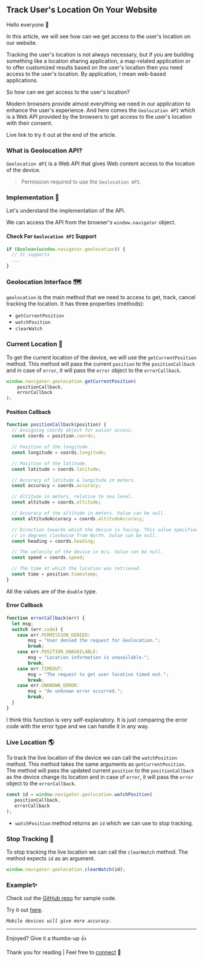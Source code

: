 ## Track User's Location On Your Website

Hello everyone 👋

In this article, we will see how can we get access to the user's location on our website.

Tracking the user's location is not always necessary, but if you are building something like a location sharing application, a map-related application or to offer customized results based on the user's location then you need access to the user's location. By application, I mean web-based applications.

So how can we get access to the user's location? 

Modern browsers provide almost everything we need in our application to enhance the user's experience. And here comes the `Geolocation API` which is a Web API provided by the browsers to get access to the user's location with their consent.

Live link to try it out at the end of the article.

### What is Geolocation API?

`Geolocation API` is a Web API that gives Web content access to the location of the device.

> Permission required to use the `Geolocation API`.

### Implementation 📍

Let's understand the implementation of the API.

We can access the API from the browser's `window.navigator` object.

#### Check For `Geolocation API` Support

```javascript
if (Boolean(window.navigator.geolocation)) {
  // It supports
  ...
}
```

### Geolocation Interface 🗺️

`geolocation` is the main method that we need to access to get, track, cancel tracking the location. It has three properties (methods):

- `getCurrentPosition`
- `watchPosition`
- `clearWatch`


### Current Location 📌

To get the current location of the device, we will use the `getCurrentPosition` method. This method will pass the current `position` to the `positionCallback` and in case of `error`, it will pass the `error` object to the `errorCallback`.

```javascript
window.navigator.geolocation.getCurrentPosition(
    positionCallback,
    errorCallback
);
```

#### Position Callback

```javascript
function positionCallback(position) {
  // Assigning coords object for easier access.
  const coords = position.coords;

  // Position of the longitude .
  const longitude = coords.longitude;

  // Position of the latitude.
  const latitude = coords.latitude;

  // Accuracy of latitude & longitude in meters.
  const accuracy = coords.accuracy;

  // Altitude in meters, relative to sea level.
  const altitude = coords.altitude;

  // Accuracy of the altitude in meters. Value can be null.
  const altitudeAccuracy = coords.altitudeAccuracy;

  // Direction towards which the device is facing. This value specified
  // in degrees clockwise from North. Value can be null.
  const heading = coords.heading;

  // The velocity of the device in m/s. Value can be null.
  const speed = coords.speed;

  // The time at which the location was retrieved.
  const time = position.timestamp;
}
```

All the values are of the `double` type.

#### Error Callback

```javascript
function errorCallback(err) {
  let msg;
  switch (err.code) {
	case err.PERMISSION_DENIED:
		msg = "User denied the request for Geolocation.";
		break;
	case err.POSITION_UNAVAILABLE:
		msg = "Location information is unavailable.";
		break;
	case err.TIMEOUT:
		msg = "The request to get user location timed out.";
		break;
	case err.UNKNOWN_ERROR:
		msg = "An unknown error occurred.";
		break;
  }
}
```

I think this function is very self-explanatory. It is just comparing the error code with the error type and we can handle it in any way.

### Live Location 🌎

To track the live location of the device we can call the `watchPosition` method. This method takes the same arguments as `getCurrentPosition`. The method will pass the updated current `position` to the `positionCallback` as the device change its location and in case of `error`, it will pass the `error` object to the `errorCallback`.

```javascript
const id = window.navigator.geolocation.watchPosition(
   positionCallback,
   errorCallback
);
```

- `watchPosition` method returns an `id` which we can use to stop tracking.

### Stop Tracking  🛑

To stop tracking the live location we can call the `clearWatch` method. The method expects `id` as an argument.

```javascript
window.navigator.geolocation.clearWatch(id);
```

### Example✨

Check out the [GitHub repo](https://github.com/bibekkakati/blogs-projects/tree/main/web/geolocation-api) for sample code.

Try it out [here](https://bibekkakati.github.io/blogs-projects/web/geolocation-api/index.html).

*`Mobile devices will give more accuracy.`*

___

Enjoyed? Give it a thumbs-up 👍

Thank you for reading | Feel free to [connect](https://bibekkakati.me) 👋